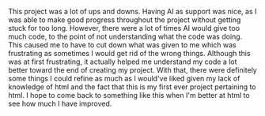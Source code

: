 This project was a lot of ups and downs. Having AI as support was nice, as I was able to make good progress throughout the project without getting stuck for too long. However, there were a lot of times AI would give too much code, to the point of not understanding what the code was doing. This caused me to have to cut down what was given to me which was frustrating as sometimes I would get rid of the wrong things. Although this was at first frustrating, it actually helped me understand my code a lot better toward the end of creating my project. With that, there were definitely some things I could refine as much as I would've liked given my lack of knowledge of html and the fact that this is my first ever project pertaining to html. I hope to come back to something like this when I'm better at html to see how much I have improved. 